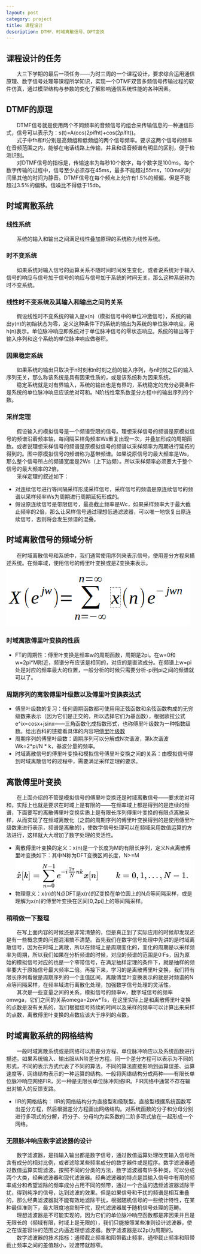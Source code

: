 ```yaml
---
layout: post
category: project
title: 课程设计
description: DTMF、时域离散信号、DFT变换
---
```


## 课程设计的任务
　　大三下学期的最后一项任务——为时三周的一个课程设计，要求综合运用通信原理、数字信号处理等课程所学知识，实现一个DTMF双音多频信号传输过程的软件仿真，通过模型结构与参数的变化了解影响通信系统性能的各种因素。

## DTMF的原理
　　DTMF信号就是使用两个不同频率的音频信号的组合来传输信息的一种通信形式，信号可以表示为：s(t)=A(cos(2*pi*fht)+cos(2*pi*flt))。<br>
　　式子中fh和fl分别是高频组和低频组的两个信号频率。要求这两个信号的频率在音频范围之内，能够在电话线路上传输，并且和语音频谱有明显的区别，便于检测识别。<br>
　　对DTMF信号的指标是，传输速率为每秒10个数字，每个数字是100ms。每个数字传输的过程中，信号至少必须存在45ms，最多不能超过55ms，100ms的时间里其他的时间为静音。DTMF信号在每个频点上允许有1.5%的频偏，但是不能超过3.5%的偏移。信噪比不得低于15db。

## 时域离散系统
### 线性系统
　　系统的输入和输出之间满足线性叠加原理的系统称为线性系统。

### 时不变系统
　　如果系统对输入信号的运算关系不随时间时间发生变化，或者说系统对于输入信号的响应与信号加于信号的响应与信号加于系统的时间无关，那么这种系统称为时不变系统。

### 线性时不变系统及其输入和输出之间的关系
　　假设线性时不变系统的输入是x(n)（模拟信号中的单位冲激信号），系统的输出y(n)的初始状态为零，定义这种条件下的系统的输出为系统的单位脉冲响应，用h(n)表示。单位脉冲响应即系统对于单位脉冲信号的零状态响应。系统的输出等于输入序列和这个系统的单位脉冲响应做卷积。

### 因果稳定系统
　　如果系统的输出只取决于n时刻和n时刻之前的输入序列，与n时刻之后的输入序列无关，那么称该系统是具有因果性质的，或是该系统称为因果系统。<br>
　　稳定系统就是对有界输入，系统的输出也是有界的，系统稳定的充分必要条件是系统的单位脉冲响应应该绝对可和。N阶线性常系数差分方程中的输出序列的个数。

### 采样定理
　　假设输入的模拟信号是一个频谱受限的信号。理想采样信号的频谱是原模拟信号的频谱沿着频率轴，每间隔采样角频率Ws重复出现一次，并叠加形成的周期函数。或者说理想采样信号的频谱是原模拟信号的频谱以采样频率为周期进行延拓的得到的。图中原模拟信号的频谱称为基带频谱。如果说原信号的最大频率是Ws，那么整个信号所占的频谱宽度是2Ws（上下边频）。所以采样频率必须要大于整个信号的最大频率的2倍。<br>
　　采样定理的叙述如下：
- 对连续信号进行等间隔采样形成采样信号，采样信号的频谱是原连续信号的频谱以采样频率Ws为周期进行周期延拓形成的。
- 假设原连续信号是带限信号，最高截止频率是Wc，如果采样频率大于最大截止频率的2倍，那么让采样信号通过理想低通滤波器，可以唯一地恢复出原连续信号，否则将会发生频谱的混叠。

## 时域离散信号的频域分析
　　在时域离散信号和系统中，我们通常使用序列来表示信号，使用差分方程来描述系统。在频率域，使用信号的傅里叶变换或是Z变换来表示。
![](/downloads/离散傅里叶变换.png)

### 时域离散傅里叶变换的性质
- FT的周期性：傅里叶变换是频率w的周期函数，周期是2pi。在w=0和w=2pi*M附近，频谱分布应该是相同的，对应的是直流成分。在频谱上w=pi处是对应的频率最大的位置，一般分析的时候只需要分析-pi到pi之间的频谱就可以了。
 
### 周期序列的离散傅里叶级数以及傅里叶变换表达式
- 傅里叶级数的复习：任何周期函数都可使用用正弦函数和余弦函数构成的无穷级数来表示（因为它们是正交的，所以选择它们为基函数），根据欧拉公式e^ix=cosx+jsinx——三角函数化成指数形式，也称傅里叶级数为一种指数级数。给出百科的链接看具体的内容吧[傅里叶级数](https://baike.baidu.com/item/%E5%82%85%E9%87%8C%E5%8F%B6%E7%BA%A7%E6%95%B0)<br>
- 周期序列的傅里叶级数：周期序列可以分解成N次谐波，第k次谐波Wk=2*pi/N * k，基波分量的频率。
- 时域离散信号的傅里叶变换和模拟信号傅里叶变换之间的关系：由模拟信号得到时域离散信号的过程中，需要满足采样定理的要求。

## 离散傅里叶变换
　　在上面介绍的不管是模拟信号的傅里叶变换还是时域离散信号——要求绝对可和，实际上也就是要求在时域上是有限的——在频率域上都是得到的是连续的频谱，下面要写的离散傅里叶变换实质上是有限长序列傅里叶变换的有限点离散采样，从而实现了在频域离散化（之前的周期序列的傅里叶变换得到的是使用傅里叶级数来进行表示，频谱是离散的），使数字信号处理可以在频域采用数值运算的方法进行，这样就大大增加了数字处理的灵活性。
- 离散傅里叶变换的定义：x(n)是一个长度为M的有限长序列，定义N点离散傅里叶变换如下：其中N称为DFT变换区间长度，N>=M
![](/downloads/DFT.png)
- 物理意义：x(n)的N点DFT是x(n)的Z变换在单位圆上的N点等间隔采样，或是理解为x(n)的傅里叶变换在区间[0,2pi]上的等间隔采样。

### 稍稍做一下整理
　　在写上面内容的时候还是非常清楚的，但是真正到了实际应用的时候却发现还是有一些概念类的问题混淆搞不清楚。首先我们在数字信号处理中先讲的是时域离散信号，因为在时域上离散，所以在频域上是周期变化的，变化的周期是以采样频率为周期，所以我们如果在分析频谱的时候，对应的频谱的范围是0:Fs，因为原始的模拟信号对应的也是一个窄带信号，在满足抽样定理的条件下，就是抽样的频率要大于原始信号最大频率二倍。再接下来，学习的是离散傅里叶变换，我们将有限长序列看做是周期序列的一个主值区间，离散傅里叶变换表示的就是对频谱的N点等间隔采样，在频率域进行离散化处理，加强数字信号处理的灵活性。<br>
　　其次是一些变量之间的关系，模拟信号的频率w，数字域信号的频率omwga，它们之间的关系omega=2*pi*w*Ts，在这里实际上是和离散傅里叶变换的点数是没有关系的，我们根据信号持续的时间以及采样的频率可以计算出来采样的点数，离散傅里叶变换的点数应该大于序列的点数。

## 时域离散系统的网格结构
　　一般时域离散系统或是网络可以用差分方程、单位脉冲响应以及系统函数进行描述。如果系统输入、输出服从N阶差分方程。同一个差分方程可以表示为不同的形式，不同的表示方式代表了不同的算法，不同的算法直接影响到运算误差、运算速度等，网络结构表示的一种运算的结构。一般将网络结构分成两种——有限长单位脉冲响应网络FIR，另一种是无限长单位脉冲网络IIR。FIR网络中通常不存在输出对输入的反馈支路。
- IIR的网格结构： IIR的网络结构分为直接型和级联型。直接型根据系统函数写出差分方程，然后根据差分方程画出网络结构。对系统函数的分子和分母分别进行多项式的分解，将分子、分母均为实系数的二阶多项式放在一起形成一个网络。

### 无限脉冲响应数字滤波器的设计
　　数字滤波器，是指输入输出都是数字信号，通过数值运算处理改变输入信号所含有成分的相对比例，或者滤除某些频率成分的数字器件或是程序。数字滤波器通过数值运算实现滤波。按照不同的分类的方法，数字滤波器有许多种类，可以分成两个大类，经典滤波器和现代滤波器。经典滤波器的特点是其输入信号中有用的频率成分和希望滤除的频率成分占用不同的频带，通过一个合适的选频滤波器滤除干扰，得到纯净的信号，达到滤波的效果。但是如果信号和干扰的频谱是相互重叠的，那么经典滤波器就不能有效地滤除干扰，根据随机信号的一些统计特性，在某种最佳准则下，最大限度地抑制干扰，现代滤波器属于随机信号处理的范畴。<br>
　　理想滤波器是不可能实现的，因为它们的单位脉冲响应函数都是非因果并且是无限长的（频域有限，时域上是无限的），我们只能按照某些准则设计滤波器，使之在误差容许的范围之内逼近理想滤波器。数字滤波器是以2pi为周期的。<br>
　　数字滤波器的技术指标：通带截止频率和阻带截止频率，通带截止频率和阻带截止频率之间的差值越小，过渡带就越窄。